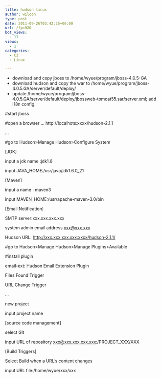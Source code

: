 ```yaml
---
title: hudson linux
author: wiloon
type: post
date: 2011-09-26T03:42:25+00:00
url: /?p=920
bot_views:
  - 11
views:
  - 1
categories:
  - CI
  - Linux

---
```

  * download and copy jboss to /home/wyue/program/jboss-4.0.5-GA
  * download hudson and copy the war to /home/wyue/program/jboss-4.0.5.GA/server/default/deploy/
  * update /home/wyue/program/jboss-4.0.5.GA/server/default/deploy/jbossweb-tomcat55.sar/server.xml; add i18n config.

#start jboss
  
#open a browser &#8230; http://localhots:xxxx/hudson-2.1.1
  
&#8230;
  
#go to Hudson>Manage Hudson>Configure System
  
[JDK]
  
input a jdk name :jdk1.6
  
input JAVA\_HOME:/usr/java/jdk1.6.0\_21
  
[Maven]
  
input a name : maven3
  
input MAVEN_HOME:/usr/apache-maven-3.0/bin
  
[Email Notification]
  
SMTP server:xxx.xxx.xxx.xxx
  
system admin email address xxx@xxx.xxx
  
Hudson URL: http://xxx.xxx.xxx.xxx:xxxx/hudson-2.1.1/

#go to Hudson>Manage Hudson>Manage Plugins>Available
  
#install plugin
  
email-ext: Hudson Email Extension Plugin
  
Files Found Trigger
  
URL Change Trigger
  
&#8230;
  
new project
  
input project name
  
[source code management]
  
select Git
  
input URL of repository xxx@xxx.xxx.xxx.xxx:/PROJECT_XXX/XXX
  
[Build Triggers]
  
Select Build when a URL&#8217;s content changes
  
input URL file:/home/wyue/xxx/xxx